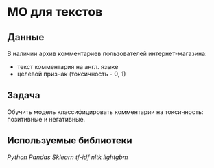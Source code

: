# МО для текстов

## Данные

В наличии архив комментариев пользователей интернет-магазина:
- текст комментария на англ. языке
- целевой признак (токсичность - 0, 1)


## Задача

Обучить модель классифицировать комментарии на токсичность: позитивные и негативные.  

## Используемые библиотеки
*Python Pandas Sklearn tf-idf nltk lightgbm*
